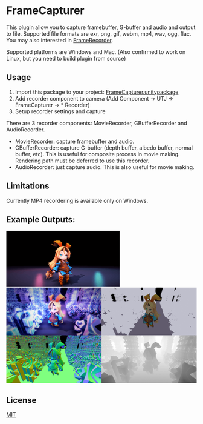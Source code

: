 
# FrameCapturer
This plugin allow you to capture framebuffer, G-buffer and audio and output to file. Supported file formats are exr, png, gif, webm, mp4, wav, ogg, flac. You may also interested in  [FrameRecorder](https://github.com/Unity-Technologies/GenericFrameRecorder).

Supported platforms are Windows and Mac. (Also confirmed to work on Linux, but you need to build plugin from source)

## Usage

1. Import this package to your project: [FrameCapturer.unitypackage](https://github.com/unity3d-jp/FrameCapturer/releases/download/20170531/FrameCapturer.unitypackage)
2. Add recorder component to camera (Add Component -> UTJ -> FrameCapturer -> * Recorder)
3. Setup recorder settings and capture

There are 3 recorder components: MovieRecorder, GBufferRecorder and AudioRecorder.
- MovieRecorder: capture framebuffer and audio.  
- GBufferRecorder: capture G-buffer (depth buffer, albedo buffer, normal buffer, etc). This is useful for composite process in movie making. Rendering path must be deferred to use this recorder.  
- AudioRecorder: just capture audio. This is also useful for movie making.   

## Limitations
Currently MP4 recordering is available only on Windows.

## Example Outputs:  
![gif_example1](Screenshots/gif_example1.gif)  
![gif_example1](Screenshots/exr_example1.png)  


## License
[MIT](LICENSE.txt)
